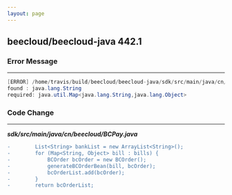 ```yaml
---
layout: page
---
```

## beecloud/beecloud-java 442.1

### Error Message

---------------------

```java
[ERROR] /home/travis/build/beecloud/beecloud-java/sdk/src/main/java/cn/beecloud/BCPay.java:[1078,41] incompatible types 
found : java.lang.String 
required: java.util.Map<java.lang.String,java.lang.Object> 
```

### Code Change

---------------------

***sdk/src/main/java/cn/beecloud/BCPay.java***

```diff
-        List<String> bankList = new ArrayList<String>();
-        for (Map<String, Object> bill : bills) {
-            BCOrder bcOrder = new BCOrder();
-            generateBCOrderBean(bill, bcOrder);
-            bcOrderList.add(bcOrder);
-        }
-        return bcOrderList;
```